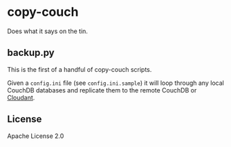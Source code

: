 # copy-couch

Does what it says on the tin.

## backup.py

This is the first of a handful of copy-couch scripts.

Given a `config.ini` file (see `config.ini.sample`) it will loop through any
local CouchDB databases and replicate them to the remote CouchDB or
[Cloudant](http://cloudant.com/).

## License

Apache License 2.0
